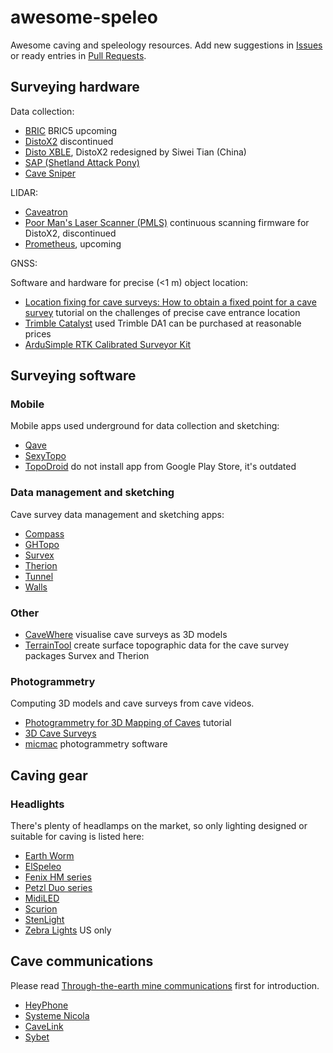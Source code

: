 # awesome-speleo

Awesome caving and speleology resources. Add new suggestions in [Issues](https://github.com/kravietz/awesome-speleo/issues)
or ready entries in [Pull Requests](https://github.com/kravietz/awesome-speleo/pulls).

## Surveying hardware

Data collection:

* [BRIC](https://www.bricsurvey.com) BRIC5 upcoming
* [DistoX2](https://paperless.bheeb.ch) discontinued
* [Disto XBLE](https://www.youtube.com/watch?v=6OvoH-lpF4c), DistoX2 redesigned by Siwei Tian (China)
* [SAP (Shetland Attack Pony)](https://www.shetlandattackpony.co.uk/index.php?route=common/home)
* [Cave Sniper](https://speleonews.pl/cave-sniper/)

LIDAR:

* [Caveatron](http://www.caveatron.com)
* [Poor Man's Laser Scanner (PMLS)](https://github.com/poormanslaserscanner) continuous scanning firmware for DistoX2, discontinued
* [Prometheus](https://3dcavesurveys.com/index.php/prometheus/), upcoming

GNSS:

Software and hardware for precise (<1 m) object location:

* [Location fixing for cave surveys: How to obtain a fixed point for a cave survey](https://www.cavinguk.co.uk/info/locatingsurveys.html) tutorial on the challenges of precise cave entrance location
* [Trimble Catalyst](https://geospatial.trimble.com/en/products/software/trimble-catalyst) used Trimble DA1 can be purchased at reasonable prices
* [ArduSimple RTK Calibrated Surveyor Kit](https://www.ardusimple.com/product/rtk-surveyor-kit-accessories/)

## Surveying software

### Mobile

Mobile apps used underground for data collection and sketching:

* [Qave](https://play.google.com/store/apps/details?id=com.svist.qave)
* [SexyTopo](https://play.google.com/store/apps/details?id=org.hwyl.sexytopo)
* [TopoDroid](https://sites.google.com/site/speleoapps/home/topodroid) do not install app from Google Play Store, it's outdated

### Data management and sketching

Cave survey data management and sketching apps:

* [Compass](https://fountainware.com/compass/index.htm)
* [GHTopo](https://ghtopo.blog4ever.com/ghtopo)
* [Survex](https://survex.com)
* [Therion](https://therion.speleo.sk)
* [Tunnel](https://github.com/CaveSurveying/tunnelx)
* [Walls](https://www.texasspeleologicalsurvey.org/software/walls/tsswalls.php)

### Other

* [CaveWhere](https://cavewhere.com) visualise cave surveys as 3D models
* [TerrainTool](http://ubss.org.uk/terraintool/terraintool.php) create surface topographic data for the cave survey packages Survex and Therion

### Photogrammetry

Computing 3D models and cave surveys from cave videos.

* [Photogrammetry for 3D Mapping of Caves](https://ruuth.xyz/Photogrammetryfor3DMappingofCaves.html) tutorial
* [3D Cave Surveys](https://3dcavesurveys.com)
* [micmac](https://github.com/micmacIGN/micmac) photogrammetry software

## Caving gear

### Headlights

There's plenty of headlamps on the market, so only lighting designed or suitable for caving is listed here:

* [Earth Worm](https://earthwormcavelight.co.uk)
* [ElSpeleo](http://www.elwork-speleo.hr/Index.aspx?l=EN)
* [Fenix HM series](https://www.fenixlighting.com/collections/headlamps)
* [Petzl Duo series](https://www.petzl.com/GB/en/Sport/Headlamps)
* [MidiLED](https://www.midiled.pl/)
* [Scurion](https://www.scurion.ch/)
* [StenLight](http://www.stenlight.com)
* [Zebra Lights](https://www.zebralight.com/Headlamp_c_7.html) US only

## Cave communications

Please read [Through-the-earth mine communications](https://en.wikipedia.org/wiki/Through-the-earth_mine_communications) first for introduction.

* [HeyPhone](http://bcra.org.uk/creg/heyphone/introduction.html)
* [Systeme Nicola](https://pe2bz.philpem.me.uk/Comm/-%20ELF-VLF/-%20ELF-Theory/-%20CaveTheory/CaveRadio1/System-Nicola-Mk2/SYTEME_NICOLA_Mk2.html)
* [CaveLink](https://www.cavelink.com/cl3x_neu/index.php/en/)
* [Sybet](https://sybet.eu/batnode/)
